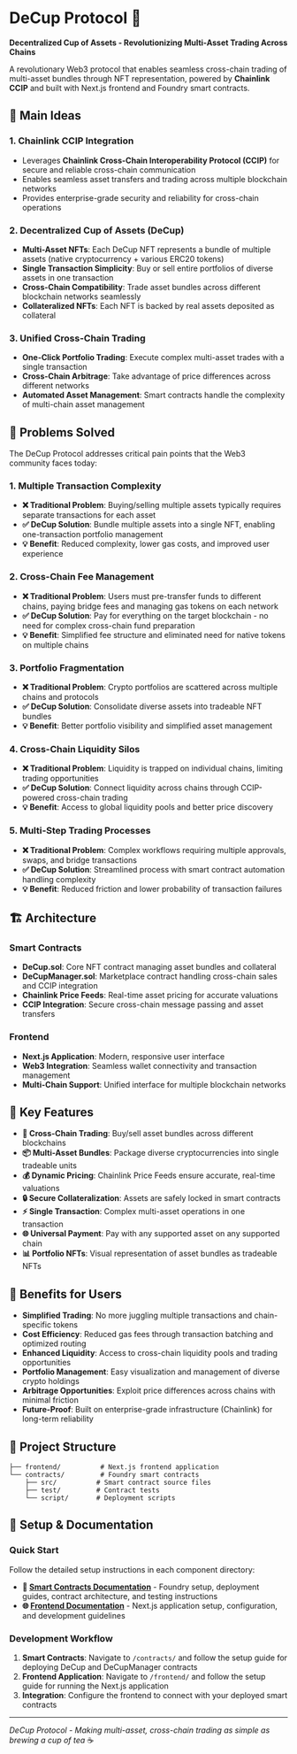 # DeCup Protocol 🍵
**Decentralized Cup of Assets - Revolutionizing Multi-Asset Trading Across Chains**

A revolutionary Web3 protocol that enables seamless cross-chain trading of multi-asset bundles through NFT representation, powered by **Chainlink CCIP** and built with Next.js frontend and Foundry smart contracts.

## 🚀 Main Ideas

### 1. **Chainlink CCIP Integration**
- Leverages **Chainlink Cross-Chain Interoperability Protocol (CCIP)** for secure and reliable cross-chain communication
- Enables seamless asset transfers and trading across multiple blockchain networks
- Provides enterprise-grade security and reliability for cross-chain operations

### 2. **Decentralized Cup of Assets (DeCup)**
- **Multi-Asset NFTs**: Each DeCup NFT represents a bundle of multiple assets (native cryptocurrency + various ERC20 tokens)
- **Single Transaction Simplicity**: Buy or sell entire portfolios of diverse assets in one transaction
- **Cross-Chain Compatibility**: Trade asset bundles across different blockchain networks seamlessly
- **Collateralized NFTs**: Each NFT is backed by real assets deposited as collateral

### 3. **Unified Cross-Chain Trading**
- **One-Click Portfolio Trading**: Execute complex multi-asset trades with a single transaction
- **Cross-Chain Arbitrage**: Take advantage of price differences across different networks
- **Automated Asset Management**: Smart contracts handle the complexity of multi-chain asset management

## 🎯 Problems Solved

The DeCup Protocol addresses critical pain points that the Web3 community faces today:

### **1. Multiple Transaction Complexity**
- **❌ Traditional Problem**: Buying/selling multiple assets typically requires separate transactions for each asset
- **✅ DeCup Solution**: Bundle multiple assets into a single NFT, enabling one-transaction portfolio management
- **💡 Benefit**: Reduced complexity, lower gas costs, and improved user experience

### **2. Cross-Chain Fee Management**
- **❌ Traditional Problem**: Users must pre-transfer funds to different chains, paying bridge fees and managing gas tokens on each network
- **✅ DeCup Solution**: Pay for everything on the target blockchain - no need for complex cross-chain fund preparation
- **💡 Benefit**: Simplified fee structure and eliminated need for native tokens on multiple chains

### **3. Portfolio Fragmentation**
- **❌ Traditional Problem**: Crypto portfolios are scattered across multiple chains and protocols
- **✅ DeCup Solution**: Consolidate diverse assets into tradeable NFT bundles
- **💡 Benefit**: Better portfolio visibility and simplified asset management

### **4. Cross-Chain Liquidity Silos**
- **❌ Traditional Problem**: Liquidity is trapped on individual chains, limiting trading opportunities
- **✅ DeCup Solution**: Connect liquidity across chains through CCIP-powered cross-chain trading
- **💡 Benefit**: Access to global liquidity pools and better price discovery

### **5. Multi-Step Trading Processes**
- **❌ Traditional Problem**: Complex workflows requiring multiple approvals, swaps, and bridge transactions
- **✅ DeCup Solution**: Streamlined process with smart contract automation handling complexity
- **💡 Benefit**: Reduced friction and lower probability of transaction failures

## 🏗️ Architecture

### **Smart Contracts**
- **DeCup.sol**: Core NFT contract managing asset bundles and collateral
- **DeCupManager.sol**: Marketplace contract handling cross-chain sales and CCIP integration
- **Chainlink Price Feeds**: Real-time asset pricing for accurate valuations
- **CCIP Integration**: Secure cross-chain message passing and asset transfers

### **Frontend**
- **Next.js Application**: Modern, responsive user interface
- **Web3 Integration**: Seamless wallet connectivity and transaction management
- **Multi-Chain Support**: Unified interface for multiple blockchain networks

## 🔧 Key Features

- **🔗 Cross-Chain Trading**: Buy/sell asset bundles across different blockchains
- **📦 Multi-Asset Bundles**: Package diverse cryptocurrencies into single tradeable units  
- **💰 Dynamic Pricing**: Chainlink Price Feeds ensure accurate, real-time valuations
- **🔒 Secure Collateralization**: Assets are safely locked in smart contracts
- **⚡ Single Transaction**: Complex multi-asset operations in one transaction
- **🌐 Universal Payment**: Pay with any supported asset on any supported chain
- **📊 Portfolio NFTs**: Visual representation of asset bundles as tradeable NFTs

## 🎉 Benefits for Users

- **Simplified Trading**: No more juggling multiple transactions and chain-specific tokens
- **Cost Efficiency**: Reduced gas fees through transaction batching and optimized routing
- **Enhanced Liquidity**: Access to cross-chain liquidity pools and trading opportunities  
- **Portfolio Management**: Easy visualization and management of diverse crypto holdings
- **Arbitrage Opportunities**: Exploit price differences across chains with minimal friction
- **Future-Proof**: Built on enterprise-grade infrastructure (Chainlink) for long-term reliability

## 📁 Project Structure

```
├── frontend/          # Next.js frontend application
└── contracts/         # Foundry smart contracts
    ├── src/          # Smart contract source files
    ├── test/         # Contract tests
    └── script/       # Deployment scripts
```

## 🚀 Setup & Documentation

### Quick Start
Follow the detailed setup instructions in each component directory:

- **📄 [Smart Contracts Documentation](./contracts/README.md)** - Foundry setup, deployment guides, contract architecture, and testing instructions
- **🌐 [Frontend Documentation](./frontend/README.md)** - Next.js application setup, configuration, and development guidelines

### Development Workflow
1. **Smart Contracts**: Navigate to `/contracts/` and follow the setup guide for deploying DeCup and DeCupManager contracts
2. **Frontend Application**: Navigate to `/frontend/` and follow the setup guide for running the Next.js application
3. **Integration**: Configure the frontend to connect with your deployed smart contracts

---

*DeCup Protocol - Making multi-asset, cross-chain trading as simple as brewing a cup of tea* ☕

